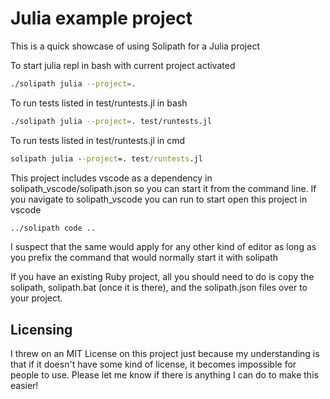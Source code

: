 # Julia example project
This is a quick showcase of using Solipath for a Julia project

To start julia repl in bash with current project activated
```bash
./solipath julia --project=.
```

To run tests listed in test/runtests.jl in bash
```bash
./solipath julia --project=. test/runtests.jl
```

To run tests listed in test/runtests.jl in cmd
```cmd
solipath julia --project=. test/runtests.jl
```

This project includes vscode as a dependency in solipath_vscode/solipath.json so you can start it from the command line.
If you navigate to solipath_vscode you can run to start open this project in vscode
```bash
../solipath code ..
```

I suspect that the same would apply for any other kind of editor as long as you prefix the command that would normally start it with solipath

If you have an existing Ruby project, all you should need to do is copy the solipath, solipath.bat (once it is there), and the solipath.json files over to your project.


## Licensing
I threw on an MIT License on this project just because my understanding is that if it doesn't have some kind of license, it becomes impossible for people to use. Please let me know if there is anything I can do to make this easier!
